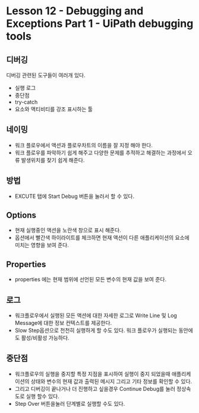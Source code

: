 # Lesson 12 - Debugging and Exceptions Part 1 - UiPath debugging tools

## 디버깅

디버깅 관련된 도구들이 여러개 있다.

* 실행 로그
* 중단점
* try-catch
* 요소와 액티비티를 강조 표시하는 툴

## 네이밍

* 워크 플로우에서 액션과 플로우차트의 이름을 잘 지정 해야 한다.
* 워크 플로우를 파악하기 쉽게 해주고 다양한 문제를 추적하고 해결하는 과정에서 오류 발생위치를 찾기 쉽게 해준다.

## 방법

* EXCUTE 탭에 Start Debug 버튼을 눌러서 할 수 있다.

## Options

* 현재 실행중인 액션을 노란색 창으로 표시 해준다.
* 옵션에서 빨간색 하이라이트를 체크하면 현재 액션이 다른 애플리케이션의 요소에 미치는 영향을 보여 준다.

## Properties

* properties 에는 현재 범위에 선언된 모든 변수의 현재 값을 보여 준다.

## 로그

* 워크플로우에서 실행된 모든 액션에 대한 자세한 로그로 Write Line 및 Log Message에 대한 정보 컨텍스트를 제공한다.
* Slow Step옵션으로 천천히 실행하게 할 수도 있다. 워크 플로우가 실행되는 동안에도 활성/비활성 가능하다.

## 중단점

* 워크플로우의 실행을 중지할 특정 지점을 표시하여 실행이 중지 되었을때 애플리케이션의 상태와 변수의 현재 값과 출력된 메시지 그리고 기타 정보를 확인할 수 있다.
* 그리고 디버깅이 끝나거나 더 진행하고 싶을경우 Continue Debug를 눌러 정상속도로 실행 할수 있다.
* Step Over 버튼을눌러 단계별로 실행할 수도 있다.